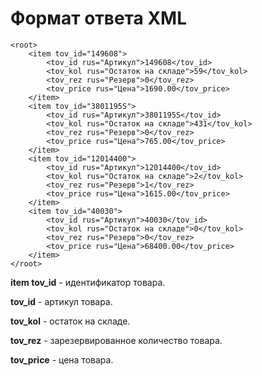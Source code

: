 # Формат ответа XML

```text
<root>
    <item tov_id="149608">
        <tov_id rus="Артикул">149608</tov_id>
        <tov_kol rus="Остаток на складе">59</tov_kol>
        <tov_rez rus="Резерв">0</tov_rez>
        <tov_price rus="Цена">1690.00</tov_price>
    </item>
    <item tov_id="3801195S">
        <tov_id rus="Артикул">3801195S</tov_id>
        <tov_kol rus="Остаток на складе">431</tov_kol>
        <tov_rez rus="Резерв">0</tov_rez>
        <tov_price rus="Цена">765.00</tov_price>
    </item>
    <item tov_id="12014400">
        <tov_id rus="Артикул">12014400</tov_id>
        <tov_kol rus="Остаток на складе">2</tov_kol>
        <tov_rez rus="Резерв">1</tov_rez>
        <tov_price rus="Цена">1615.00</tov_price>
    </item>
    <item tov_id="40030">
        <tov_id rus="Артикул">40030</tov_id>
        <tov_kol rus="Остаток на складе">0</tov_kol>
        <tov_rez rus="Резерв">0</tov_rez>
        <tov_price rus="Цена">68400.00</tov_price>
    </item>
</root>
```

**item tov\_id** - идентификатор товара.

**tov\_id**  - артикул товара.

**tov\_kol** - остаток на складе.

**tov\_rez** - зарезервированное количество товара.

**tov\_price** - цена товара.

